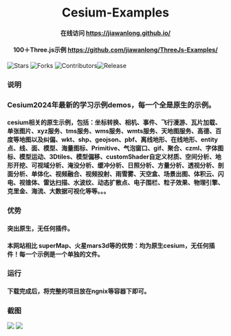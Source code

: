 <h1 align="center">Cesium-Examples</h1>

<h4 align="center">在线访问 <a target="_blank" href="https://jiawanlong.github.io/">https://jiawanlong.github.io/</a> </h4>
<h4 align="center">100＋Three.js示例 <a target="_blank" href="https://github.com/jiawanlong/ThreeJs-Examples/">https://github.com/jiawanlong/ThreeJs-Examples/</a> </h4>

 ![Stars](https://img.shields.io/github/stars/jiawanlong/cesium-three-demos.svg?style=social) ![Forks](https://img.shields.io/github/forks/jiawanlong/cesium-three-demos.svg?style=social) ![Contributors](https://img.shields.io/github/contributors/jiawanlong/cesium-three-demos.svg)![Release](https://img.shields.io/github/v/release/jiawanlong/cesium-three-demos.svg)


### 说明

### Cesium2024年最新的学习示例demos，每一个全是原生的示例。

####  cesium相关的原生示例，包括：坐标转换、相机、事件、飞行漫游、瓦片加载、单张图片、xyz服务、tms服务、wms服务、wmts服务、天地图服务、高德、百度等地图以及纠偏、wkt、shp、geojson、pbf、离线地形、在线地形、entity点、线、面、模型、海量图标、Primitive、气泡窗口、gif、聚合、czml、字体图标、模型运动、3Dtiles、模型偏移、customShader自定义材质、空间分析、地形开挖、可视域分析、淹没分析、缓冲分析、日照分析、方量分析、透视分析、剖面分析、单体化、视频融合、视频投射、雨雪雾、天空盒、场景出图、体积云、闪电、视锥体、雷达扫描、水波纹、动态扩散点、电子围栏、粒子效果、物理引擎、克里金、海流、大数据可视化等等。。。

### 优势
#### 突出原生，无任何插件。
#### 本网站相比 superMap、火星mars3d等的优势：均为原生cesium，无任何插件！每一个示例是一个单独的文件。

### 运行
#### 下载完成后，将完整的项目放在ngnix等容器下即可。

### 截图
<img src="https://jiawanlong.github.io/demo.png">
<img src="https://jiawanlong.github.io/demo1.png">